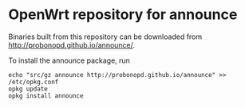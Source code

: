OpenWrt repository for announce
========

Binaries built from this repository can be downloaded from http://probonopd.github.io/announce/.

To install the announce package, run
```
echo "src/gz announce http://probonopd.github.io/announce" >> /etc/opkg.conf
opkg update
opkg install announce
```
